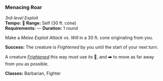 ### Menacing Roar
*3rd-level Exploit*  
**Tempo:** 🔷
**Range:** Self (30 ft. cone)  
**Requirements:** —
**Duration:** 1 round  

Make a *Melee Exploit Attack* vs. *Will* in a 30 ft. cone originating from you.

**Success:** The creature is *Frightened* by you until the start of your next turn.

A creature *[Frightened]* this way must use its 🔷, and ➡️ to move as far away from you as possible.

**Classes:** Barbarian, Fighter

[Frightened]: ../../Rules/Conditions/Frightened.md
